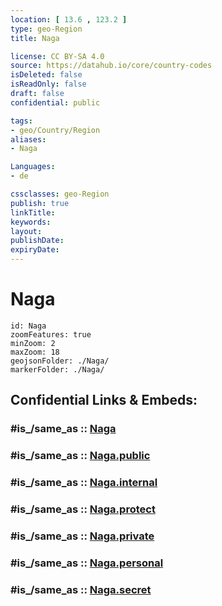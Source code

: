 ```yaml
---
location: [ 13.6 , 123.2 ] 
type: geo-Region
title: Naga

license: CC BY-SA 4.0
source: https://datahub.io/core/country-codes
isDeleted: false
isReadOnly: false
draft: false
confidential: public

tags:
- geo/Country/Region
aliases:
- Naga

Languages:
- de

cssclasses: geo-Region
publish: true
linkTitle: 
keywords: 
layout: 
publishDate: 
expiryDate: 
---
```


# Naga

```leaflet
id: Naga
zoomFeatures: true 
minZoom: 2 
maxZoom: 18
geojsonFolder: ./Naga/
markerFolder: ./Naga/
```


## Confidential Links & Embeds: 

### #is_/same_as :: [Naga](/_Standards/Earth/Continent/Asia/Asia~South~East/Malay_Archipelago/Philippines/Regions~Philippines/Naga.md) 

### #is_/same_as :: [Naga.public](/_public/Earth/Continent/Asia/Asia~South~East/Malay_Archipelago/Philippines/Regions~Philippines/Naga.public.md) 

### #is_/same_as :: [Naga.internal](/_internal/Earth/Continent/Asia/Asia~South~East/Malay_Archipelago/Philippines/Regions~Philippines/Naga.internal.md) 

### #is_/same_as :: [Naga.protect](/_protect/Earth/Continent/Asia/Asia~South~East/Malay_Archipelago/Philippines/Regions~Philippines/Naga.protect.md) 

### #is_/same_as :: [Naga.private](/_private/Earth/Continent/Asia/Asia~South~East/Malay_Archipelago/Philippines/Regions~Philippines/Naga.private.md) 

### #is_/same_as :: [Naga.personal](/_personal/Earth/Continent/Asia/Asia~South~East/Malay_Archipelago/Philippines/Regions~Philippines/Naga.personal.md) 

### #is_/same_as :: [Naga.secret](/_secret/Earth/Continent/Asia/Asia~South~East/Malay_Archipelago/Philippines/Regions~Philippines/Naga.secret.md)

